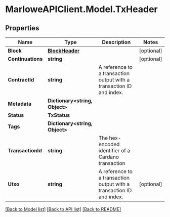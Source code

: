 # MarloweAPIClient.Model.TxHeader

## Properties

Name | Type | Description | Notes
------------ | ------------- | ------------- | -------------
**Block** | [**BlockHeader**](BlockHeader.md) |  | [optional] 
**Continuations** | **string** |  | [optional] 
**ContractId** | **string** | A reference to a transaction output with a transaction ID and index. | 
**Metadata** | **Dictionary&lt;string, Object&gt;** |  | 
**Status** | **TxStatus** |  | 
**Tags** | **Dictionary&lt;string, Object&gt;** |  | 
**TransactionId** | **string** | The hex-encoded identifier of a Cardano transaction | 
**Utxo** | **string** | A reference to a transaction output with a transaction ID and index. | [optional] 

[[Back to Model list]](../README.md#documentation-for-models) [[Back to API list]](../README.md#documentation-for-api-endpoints) [[Back to README]](../README.md)

